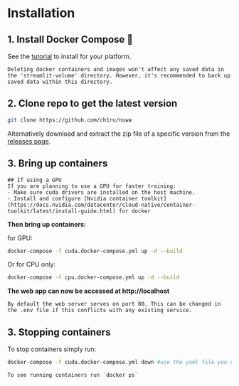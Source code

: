 # Installation

## 1. Install Docker Compose 🐋

See the [tutorial](https://docs.docker.com/compose/install/) to install for your platform.

```tip
Deleting docker containers and images won't affect any saved data in the 'streamlit-volume' directory. However, it's recommended to back up saved data within this directory.
```

## 2. Clone repo to get the latest version

```bash
git clone https://github.com/ch1ru/nuwa
```

Alternatively download and extract the zip file of a specific version from the [releases page](https://github.com/ch1ru/Nuwa/releases).

## 3. Bring up containers

```note
## If using a GPU
If you are planning to use a GPU for faster training:
- Make sure cuda drivers are installed on the host machine.
- Install and configure [Nvidia container toolkit](https://docs.nvidia.com/datacenter/cloud-native/container-toolkit/latest/install-guide.html) for docker
```

**Then bring up containers:**

for GPU:
```bash
docker-compose -f cuda.docker-compose.yml up -d --build
```

Or for CPU only:
```bash
docker-compose -f cpu.docker-compose.yml up -d --build
```

**The web app can now be accessed at http://localhost**

```tip
By default the web server serves on port 80. This can be changed in the .env file if this conflicts with any existing service.
```

## 3. Stopping containers

To stop containers simply run:
```bash
docker-compose -f cuda.docker-compose.yml down #use the yaml file you used to build containers
```

```tip
To see running containers run `docker ps`
```

